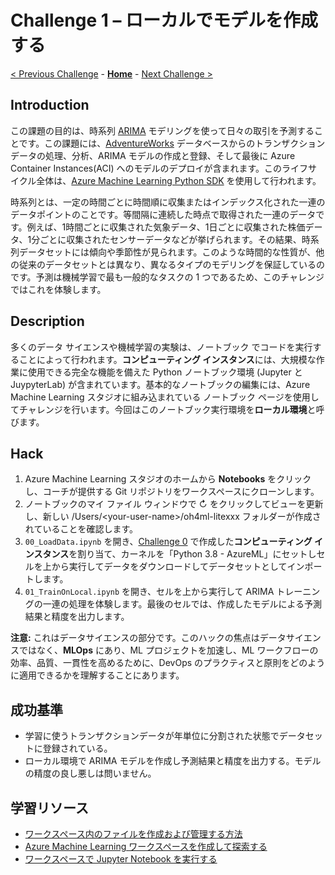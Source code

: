 # Challenge 1 – ローカルでモデルを作成する

[< Previous Challenge](./Challenge-00.md) - **[Home](./README.md)** - [Next Challenge >](./Challenge-02.md)

## Introduction

この課題の目的は、時系列 [ARIMA](https://ja.wikipedia.org/wiki/%E8%87%AA%E5%B7%B1%E5%9B%9E%E5%B8%B0%E5%92%8C%E5%88%86%E7%A7%BB%E5%8B%95%E5%B9%B3%E5%9D%87%E3%83%A2%E3%83%87%E3%83%AB) モデリングを使って日々の取引を予測することです。この課題には、[AdventureWorks](https://docs.microsoft.com/sql/samples/adventureworks-install-configure) データベースからのトランザクションデータの処理、分析、ARIMA モデルの作成と登録、そして最後に Azure Container Instances(ACI) へのモデルのデプロイが含まれます。このライフサイクル全体は、[Azure Machine Learning Python SDK](https://docs.microsoft.com/python/api/overview/azure/ml/?view=azure-ml-py) を使用して行われます。

時系列とは、一定の時間ごとに時間順に収集またはインデックス化された一連のデータポイントのことです。等間隔に連続した時点で取得された一連のデータです。例えば、1時間ごとに収集された気象データ、1日ごとに収集された株価データ、1分ごとに収集されたセンサーデータなどが挙げられます。その結果、時系列データセットには傾向や季節性が見られます。このような時間的な性質が、他の従来のデータセットとは異なり、異なるタイプのモデリングを保証しているのです。予測は機械学習で最も一般的なタスクの 1 つであるため、このチャレンジではこれを体験します。

## Description
多くのデータ サイエンスや機械学習の実験は、ノートブック でコードを実行することによって行われます。**コンピューティング インスタンス**には、大規模な作業に使用できる完全な機能を備えた Python ノートブック環境 (Jupyter と JuypyterLab) が含まれています。基本的なノートブックの編集には、Azure Machine Learning スタジオに組み込まれている ノートブック ページを使用してチャレンジを行います。今回はこのノートブック実行環境を**ローカル環境**と呼びます。

## Hack
1. Azure Machine Learning スタジオのホームから **Notebooks** をクリックし、コーチが提供する Git リポジトリをワークスペースにクローンします。
1. ノートブックのマイ ファイル ウィンドウで ↻ をクリックしてビューを更新し、新しい /Users/\<your-user-name\>/oh4ml-litexxx フォルダーが作成されていることを確認します。
1. `00_LoadData.ipynb` を開き、[Challenge 0](./Challenge-00.md) で作成した**コンピューティング インスタンス**を割り当て、カーネルを「Python 3.8 - AzureML」にセットしセルを上から実行してデータをダウンロードしてデータセットとしてインポートします。
1. `01_TrainOnLocal.ipynb` を開き、セルを上から実行して ARIMA トレーニングの一連の処理を体験します。最後のセルでは、作成したモデルによる予測結果と精度を出力します。

  **注意:** これはデータサイエンスの部分です。このハックの焦点はデータサイエンスではなく、**MLOps** にあり、ML プロジェクトを加速し、ML ワークフローの効率、品質、一貫性を高めるために、DevOps のプラクティスと原則をどのように適用できるかを理解することにあります。

## 成功基準

- 学習に使うトランザクションデータが年単位に分割された状態でデータセットに登録されている。
- ローカル環境で ARIMA モデルを作成し予測結果と精度を出力する。モデルの精度の良し悪しは問いません。


## 学習リソース
 - [ワークスペース内のファイルを作成および管理する方法](https://docs.microsoft.com/azure/machine-learning/how-to-manage-files)
 - [Azure Machine Learning ワークスペースを作成して探索する](https://microsoftlearning.github.io/DP-100JA-Designing-and-Implementing-a-Data-Science-Solution-on-Azure/Instructions/01-create-a-workspace.html)
 - [ワークスペースで Jupyter Notebook を実行する](https://docs.microsoft.com/azure/machine-learning/how-to-run-jupyter-notebooks)